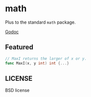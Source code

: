 # math
Plus to the standard `math` package.

[Godoc](http://godoc.org/github.com/golangplus/math)

## Featured
```go
// MaxI returns the larger of x or y.
func MaxI(x, y int) int {...}
```

## LICENSE
BSD license
